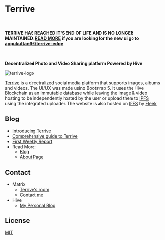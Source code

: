 # Terrive


<br><br>
**TERRIVE HAS REACHED IT'S END OF LIFE AND IS NO LONGER MAINTAINED, [READ MORE](https://ecency.com/terrive/@appukuttan66/eol-terrive)**
**if you are looking for the new ui go to [appukuttan66/terrive-edge](/appukuttan66/terrive-edge)**

<br><br>
**Decentralized Photo and Video Sharing platform Powered by Hive**

![terrive-logo](https://images.ecency.com/p/ADdPNihJzmPc6cMNdFWhXtGFVjABfghsMP7ZwGbDKuSnQFUcRt5Nhy41yDe7rMJKEWdKhBcXaL5fK5JwBHtEpSTY2.webp?format=webp&mode=fit)

[Terrive](https://terrive.on.fleek.co) is a decetralized social media platform that supports images, albums and videos. The UI/UX was made using [Bootstrap](https://getbootstrap.com) 5. It uses the [Hive](https://hive.io) Blockchain as an immutable database while leaving the image & video hosting to be independently hosted by the user or upload them to [IPFS](https://ipfs.io) using the integrated uploader. The website is also hosted on [IPFS](https://ipfs.io) by [Fleek](https://fleek.co)

## Blog

- [Introducing Terrive](https://hivel.ink/@appukuttan66/introducing-terrive)
- [Comprehensive guide to Terrive](https://hivel.ink/@terrive/comprehensive-guide-to-terrive)
- [First Weekly Report](https://hivel.ink/@terrive/weekly-report)
- Read More:
  - [Blog](https://hivel.ink/@terrive/posts)
  - [About Page](https://terrive.on.fleek.co/about)

## Contact

- Matrix 
  - [Terrive's room](https://matrix.to/#/#terrive:matrix.org)
  - [Contact me](https://matrix.to/#/#appukuttan66:matrix.org)
- Hive
  - [My Personal Blog](https://hivel.ink/@appukuttan66)

## License

[MIT](https://github.com/appukuttan66/terrive/blob/dev/LICENSE)
